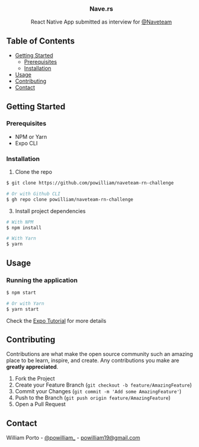 <br />
<p align="center">
  <h3 align="center">Nave.rs</h3>

  <p align="center">
    React Native App submitted as interview for <a href="https://github.com/naveteam">@Naveteam</a>
  </p>
</p>

## Table of Contents

- [Getting Started](#getting-started)
  - [Prerequisites](#prerequisites)
  - [Installation](#installation)
- [Usage](#usage)
- [Contributing](#contributing)
- [Contact](#contact)

## Getting Started

### Prerequisites

- NPM or Yarn
- Expo CLI

### Installation

1. Clone the repo

```sh
$ git clone https://github.com/powilliam/naveteam-rn-challenge

# Or with Github CLI
$ gh repo clone powilliam/naveteam-rn-challenge
```

3. Install project dependencies

```sh
# With NPM
$ npm install

# With Yarn
$ yarn
```

## Usage

### Running the application

```sh
$ npm start

# Or with Yarn
$ yarn start
```

Check the [Expo Tutorial](https://docs.expo.io/tutorial/planning/) for more details

## Contributing

Contributions are what make the open source community such an amazing place to be learn, inspire, and create. Any contributions you make are **greatly appreciated**.

1. Fork the Project
2. Create your Feature Branch (`git checkout -b feature/AmazingFeature`)
3. Commit your Changes (`git commit -m 'Add some AmazingFeature'`)
4. Push to the Branch (`git push origin feature/AmazingFeature`)
5. Open a Pull Request

<!-- CONTACT -->

## Contact

William Porto - [@powilliam\_](https://twitter.com/powilliam_) - powilliam19@gmail.com
